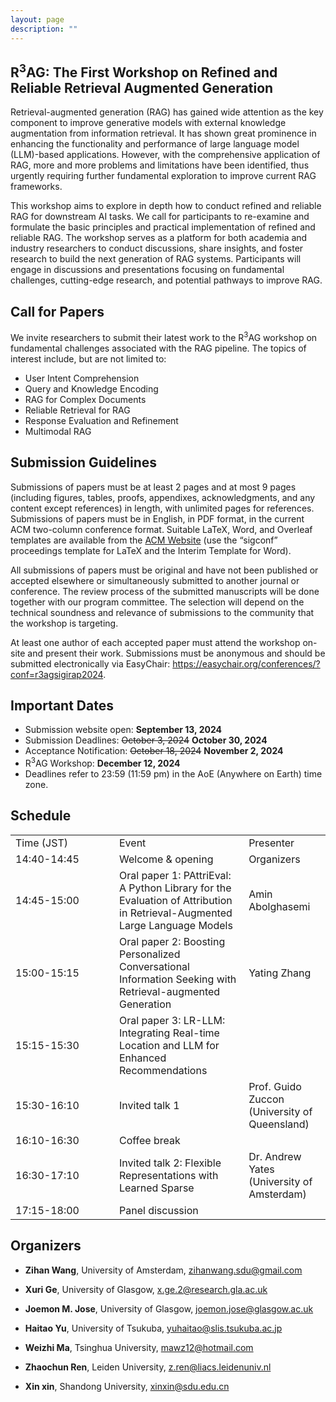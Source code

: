 ```yaml
---
layout: page
description: ""
---
```


## <a name='Overview' style="color: inherit; text-decoration: none; text-align: center;"> R<sup>3</sup>AG: The First Workshop on Refined and Reliable Retrieval Augmented Generation </a> 

Retrieval-augmented generation (RAG) has gained wide attention as the key component to improve generative models with external knowledge augmentation from information retrieval. It has shown great prominence in enhancing the functionality and performance of large language model (LLM)-based applications. However, with the comprehensive application of RAG, more and more problems and limitations have been identified, thus urgently requiring further fundamental exploration to improve current RAG frameworks.

This workshop aims to explore in depth how to conduct refined and reliable RAG for downstream AI tasks. We call for participants to re-examine and formulate the basic principles and practical implementation of refined and reliable RAG. The workshop serves as a platform for both academia and industry researchers to conduct discussions, share insights, and foster research to build the next generation of RAG systems. Participants will engage in discussions and presentations focusing on fundamental challenges, cutting-edge research, and potential pathways to improve RAG.

## <a name='Call for Papers' style="color: inherit; text-decoration: none;text-align: center;"> Call for Papers </a> 
We invite researchers to submit their latest work to the R<sup>3</sup>AG workshop on fundamental challenges associated with the RAG pipeline. The topics of interest include, but are not limited to:
- User Intent Comprehension
- Query and Knowledge Encoding
- RAG for Complex Documents
- Reliable Retrieval for RAG
- Response Evaluation and Refinement
- Multimodal RAG

## Submission Guidelines
Submissions of papers must be at least 2 pages and at most 9 pages (including figures, tables, proofs, appendixes, acknowledgments, and any content except references) in length, with unlimited pages for references. Submissions of papers must be in English, in PDF format, in the current ACM two-column conference format. Suitable LaTeX, Word, and Overleaf templates are available from the [ACM Website](https://www.acm.org/publications/proceedings-template) (use the “sigconf” proceedings template for LaTeX and the Interim Template for Word).

All submissions of papers must be original and have not been published or accepted elsewhere or simultaneously submitted to another journal or conference. The review process of the submitted manuscripts will be done together with our program committee. The selection will depend on the technical soundness and relevance of submissions to the community that the workshop is targeting.

At least one author of each accepted paper must attend the workshop on-site and present their work. Submissions must be anonymous and should be submitted electronically via EasyChair: <https://easychair.org/conferences/?conf=r3agsigirap2024>.


## <a name='Important Dates' style="color: inherit; text-decoration: none; text-align: center;"> Important Dates </a>
- Submission website open: **September 13, 2024**<br/>
- Submission Deadlines: ~~October 3, 2024~~ **October 30, 2024** <br/>
- Acceptance Notification: ~~October 18, 2024~~ **November 2, 2024**<br/>
- R<sup>3</sup>AG Workshop: **December 12, 2024**
- Deadlines refer to 23:59 (11:59 pm) in the AoE (Anywhere on Earth) time zone.

## <a name='Schedule' style="color: inherit; text-decoration: none; text-align: center;"> Schedule </a>

<table style="border-color: #00FF00;">
    <tr>
        <td width="150">Time (JST)</td>
        <td>Event</td>
        <td>Presenter</td>
    </tr>
    <tr>
        <td>14:40-14:45</td>
        <td>Welcome &amp; opening</td>
        <td>Organizers</td>
    </tr>
    <tr>
        <td>14:45-15:00</td>
        <td>Oral paper 1: PAttriEval: A Python Library for the Evaluation of Attribution in Retrieval-Augmented Large Language Models</td>
        <td>Amin Abolghasemi</td>
    </tr>
    <tr>
        <td>15:00-15:15</td>
        <td>Oral paper 2: Boosting Personalized Conversational Information Seeking with Retrieval-augmented Generation</td>
        <td>Yating Zhang</td>
    </tr>
    <tr>
        <td>15:15-15:30</td>
        <td>Oral paper 3: LR-LLM: Integrating Real-time Location and LLM for Enhanced Recommendations</td>
        <td></td>
    </tr>
    <tr>
        <td>15:30-16:10</td>
        <td>Invited talk 1</td>
        <td>Prof. Guido Zuccon (University of Queensland)</td>
    </tr>
    <tr>
        <td>16:10-16:30</td>
        <td>Coffee break</td>
        <td></td>
    </tr>
    <tr>
        <td>16:30-17:10</td>
        <td>Invited talk 2: Flexible Representations with Learned Sparse</td>
        <td>Dr. Andrew Yates (University of Amsterdam)</td>
    </tr>
    <tr>
        <td>17:15-18:00</td>
        <td>Panel discussion</td>
        <td></td>
    </tr>
</table>

## <a name='Organizers' style="color: inherit; text-decoration: none;"> Organizers </a>
- **Zihan Wang**, University of Amsterdam, zihanwang.sdu@gmail.com

- **Xuri Ge**, University of Glasgow, x.ge.2@research.gla.ac.uk

- **Joemon M. Jose**, University of Glasgow, joemon.jose@glasgow.ac.uk

- **Haitao Yu**, University of Tsukuba, yuhaitao@slis.tsukuba.ac.jp

- **Weizhi Ma**, Tsinghua University, mawz12@hotmail.com

- **Zhaochun Ren**, Leiden University, z.ren@liacs.leidenuniv.nl

- **Xin xin**, Shandong University, xinxin@sdu.edu.cn








